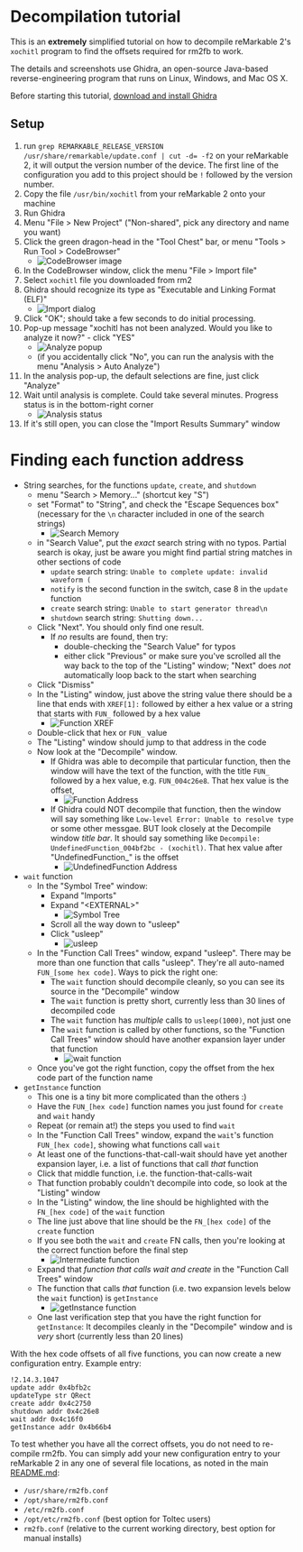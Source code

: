 # Decompilation tutorial

This is an **extremely** simplified tutorial on how to decompile reMarkable 2's `xochitl` program
to find the offsets required for rm2fb to work.

The details and screenshots use Ghidra, an open-source Java-based reverse-engineering program that runs on Linux, Windows, and Mac OS X.

Before starting this tutorial, [download and install Ghidra](https://www.ghidra-sre.org)

## Setup

1. run `grep REMARKABLE_RELEASE_VERSION /usr/share/remarkable/update.conf | cut -d= -f2` on your reMarkable 2, it will output the version number of the device. The first line of the configuration you add to this project should be `!` followed by the version number.
2. Copy the file `/usr/bin/xochitl` from your reMarkable 2 onto your machine
3. Run Ghidra
4. Menu "File > New Project" ("Non-shared", pick any directory and name you want)
5. Click the green dragon-head in the "Tool Chest" bar, or menu "Tools > Run Tool > CodeBrowser"
    - ![CodeBrowser image](images/01-codebrowser.png?raw=true)
6. In the CodeBrowser window, click the menu "File > Import file"
7. Select `xochitl` file you downloaded from rm2
8. Ghidra should recognize its type as "Executable and Linking Format (ELF)"
    - ![Import dialog](images/02-import.png?raw=true)
9. Click "OK"; should take a few seconds to do initial processing.
10. Pop-up message "xochitl has not been analyzed. Would you like to analyze it now?" - click "YES"
    - ![Analyze popup](images/03-analyze-popup.png)
    - (if you accidentally click "No", you can run the analysis with the menu "Analysis > Auto Analyze") 
11. In the analysis pop-up, the default selections are fine, just click "Analyze"
12. Wait until analysis is complete. Could take several minutes. Progress status is in the bottom-right corner
    - ![Analysis status](images/04-analysis-status.png)
13. If it's still open, you can close the "Import Results Summary" window

# Finding each function address

 - String searches, for the functions `update`, `create`, and `shutdown`
   - menu "Search > Memory..." (shortcut key "S")
   - set "Format" to "String", and check the "Escape Sequences box" (necessary for the `\n` character included in one of the search strings)
     - ![Search Memory](images/05-search-memory.png)
   - in "Search Value", put the *exact* search string with no typos. Partial search is okay, just be aware you might find partial string matches in other sections of code
     - `update` search string: `Unable to complete update: invalid waveform (`
     - `notify` is the second function in the switch, case 8 in the `update` function
     - `create` search string: `Unable to start generator thread\n`
     - `shutdown` search string: `Shutting down...`
   - Click "Next". You should only find one result.
     - If *no* results are found, then try:
       - double-checking the "Search Value" for typos
       - either click "Previous" or make sure you've scrolled all the way back to the top of the "Listing" window; "Next" does *not* automatically loop back to the start when searching
   - Click "Dismiss"
   - In the "Listing" window, just above the string value there should be a line that ends with `XREF[1]:` followed by either a hex value or a string that starts with `FUN_` followed by a hex value
     - ![Function XREF](images/06-function-xref.png)
   - Double-click that hex or `FUN_` value
   - The "Listing" window should jump to that address in the code
   - Now look at the "Decompile" window.
     - If Ghidra was able to decompile that particular function, then the window will have the text of the function, with the title `FUN_` followed by a hex value, e.g. `FUN_004c26e8`. That hex value is the offset,
       - ![Function Address](images/07-function-address.png)
	 - If Ghidra could NOT decompile that function, then the window will say something like `Low-level Error: Unable to resolve type` or some other messgae. BUT look closely at the Decompile window *title bar*. It should say something like `Decompile: UndefinedFunction_004bf2bc - (xochitl)`. That hex value after "UndefinedFunction_" is the offset
       - ![UndefinedFunction Address](images/08-undefined-function-address.png)
 - `wait` function
   - In the "Symbol Tree" window:
     - Expand "Imports"
     - Expand "&lt;EXTERNAL&gt;"
       - ![Symbol Tree](images/09-symbol-tree.png)
     - Scroll all the way down to "usleep"
     - Click "usleep"
       - ![usleep](images/10-usleep.png)
   - In the "Function Call Trees" window, expand "usleep". There may be more than one function that calls "usleep". They're all auto-named `FUN_[some hex code]`. Ways to pick the right one:
     - The `wait` function should decompile cleanly, so you can see its source in the "Decompile" window
	 - The `wait` function is pretty short, currently less than 30 lines of decompiled code
	 - The `wait` function has *multiple* calls to `usleep(1000)`, not just one
	 - The `wait` function is called by other functions, so the "Function Call Trees" window should have another expansion layer under that function
       - ![wait function](images/11-wait-function.png)
   - Once you've got the right function, copy the offset from the hex code part of the function name
 - `getInstance` function
   - This one is a tiny bit more complicated than the others :)
   - Have the `FUN_[hex code]` function names you just found for `create` and `wait` handy
   - Repeat (or remain at!) the steps you used to find `wait`
   - In the "Function Call Trees" window, expand the `wait`'s function `FUN_[hex code]`, showing what functions call `wait`
   - At least one of the functions-that-call-wait should have yet another expansion layer, i.e. a list of functions that call *that* function
   - Click that middle function, i.e. the function-that-calls-wait
   - That function probably couldn't decompile into code, so look at the "Listing" window
   - In the "Listing" window, the line should be highlighted with the `FN_[hex code]` of the `wait` function
   - The line just above that line should be the `FN_[hex code]` of the `create` function
   - If you see both the `wait` and `create` FN calls, then you're looking at the correct function before the final step
     - ![Intermediate function](images/12-intermediate-function.png)
   - Expand that *function that calls wait and create* in the "Function Call Trees" window
   - The function that calls *that* function (i.e. two expansion levels below the `wait` function) is `getInstance`
     - ![getInstance function](images/13-get-instance-function.png)
   - One last verification step that you have the right function for `getInstance`: It decompiles cleanly in the "Decompile" window and is *very* short (currently less than 20 lines)

With the hex code offsets of all five functions, you can now create a new configuration entry. Example entry:
```
!2.14.3.1047
update addr 0x4bfb2c
updateType str QRect
create addr 0x4c2750
shutdown addr 0x4c26e8
wait addr 0x4c16f0
getInstance addr 0x4b66b4
```

To test whether you have all the correct offsets, you do not need to re-compile rm2fb. You can simply add your new configuration entry to your reMarkable 2 in any one of several file locations, as noted in the main [README.md](../README.md):
 - `/usr/share/rm2fb.conf`
 - `/opt/share/rm2fb.conf`
 - `/etc/rm2fb.conf`
 - `/opt/etc/rm2fb.conf` (best option for Toltec users)
 - `rm2fb.conf` (relative to the current working directory, best option for manual installs)

